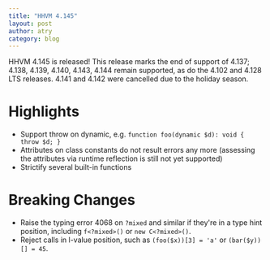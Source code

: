 ```yaml
---
title: "HHVM 4.145"
layout: post
author: atry
category: blog
---
```


HHVM 4.145 is released! This release marks the end of support of 4.137;
4.138, 4.139, 4.140, 4.143, 4.144 remain supported, as do the 4.102 and 4.128 LTS releases.
4.141 and 4.142 were cancelled due to the holiday season.


# Highlights

- Support throw on dynamic, e.g. `function foo(dynamic $d): void { throw $d; }`
- Attributes on class constants do not result errors any more (assessing the attributes via runtime reflection is still not yet supported)
- Strictify several built-in functions

# Breaking Changes

- Raise the typing error 4068 on `?mixed` and similar if they're in a type hint position, including `f<?mixed>()` or `new C<?mixed>()`.
- Reject calls in l-value position, such as `(foo($x))[3] = 'a'` or `(bar($y))[] = 45`.
